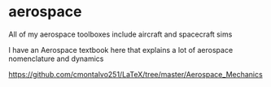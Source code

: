 # aerospace
All of my aerospace toolboxes include aircraft and spacecraft sims

I have an Aerospace textbook here that explains a lot of aerospace nomenclature and dynamics

https://github.com/cmontalvo251/LaTeX/tree/master/Aerospace_Mechanics
